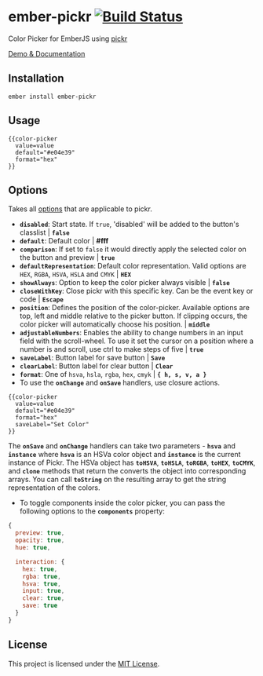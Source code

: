 ember-pickr [![Build Status](https://travis-ci.org/astronomersiva/ember-pickr.svg?branch=master)](https://travis-ci.org/astronomersiva/ember-pickr)
==============================================================================

Color Picker for EmberJS using [pickr](https://github.com/Simonwep/pickr)

[Demo & Documentation](https://astronomersiva.github.io/ember-pickr/)

Installation
------------------------------------------------------------------------------

```
ember install ember-pickr
```


Usage
------------------------------------------------------------------------------
```
{{color-picker
  value=value
  default="#e04e39"
  format="hex"
}}
```

Options
------------------------------------------------------------------------------

Takes all [options](https://github.com/Simonwep/pickr#optional-options) that are applicable to pickr.

* **`disabled`**: Start state. If `true`, 'disabled' will be added to the button's classlist | **`false`**
* **`default`**: Default color | **#fff**
* **`comparison`**: If set to `false` it would directly apply the selected color on the button and preview | **`true`**
* **`defaultRepresentation`**: Default color representation. Valid options are `HEX`, `RGBA`, `HSVA`, `HSLA` and `CMYK` | **`HEX`**
* **`showAlways`**: Option to keep the color picker always visible | **`false`**
* **`closeWithKey`**: Close pickr with this specific key. Can be the event key or code | **`Escape`**
* **`position`**: Defines the position of the color-picker. Available options are top, left and middle relative
to the picker button. If clipping occurs, the color picker will automatically choose his position. | **`middle`**
* **`adjustableNumbers`**: Enables the ability to change numbers in an input field with the scroll-wheel.
To use it set the cursor on a position where a number is and scroll, use ctrl to make steps of five | **`true`**
* **`saveLabel`**: Button label for save button | **`Save`**
* **`clearLabel`**: Button label for clear button | **`Clear`**
* **`format`**: One of `hsva`, `hsla`, `rgba`, `hex`, `cmyk` | **`{ h, s, v, a }`**
* To use the **`onChange`** and **`onSave`** handlers, use closure actions.
```
{{color-picker
  value=value
  default="#e04e39"
  format="hex"
  saveLabel="Set Color"
}}
```
The **`onSave`** and **`onChange`** handlers can take two parameters - **`hsva`** and **`instance`** where **`hsva`** is an HSVa color object
and **`instance`** is the current instance of Pickr. The HSVa object has **`toHSVA`**, **`toHSLA`**, **`toRGBA`**, **`toHEX`**, **`toCMYK`**,
and **`clone`** methods that return the converts the object into corresponding arrays. You can call **`toString`** on the
resulting array to get the string representation of the colors.
* To toggle components inside the color picker, you can pass the following options to the **`components`** property:
```javascript
{
  preview: true,
  opacity: true,
  hue: true,

  interaction: {
    hex: true,
    rgba: true,
    hsva: true,
    input: true,
    clear: true,
    save: true
  }
}
```


License
------------------------------------------------------------------------------

This project is licensed under the [MIT License](LICENSE.md).
